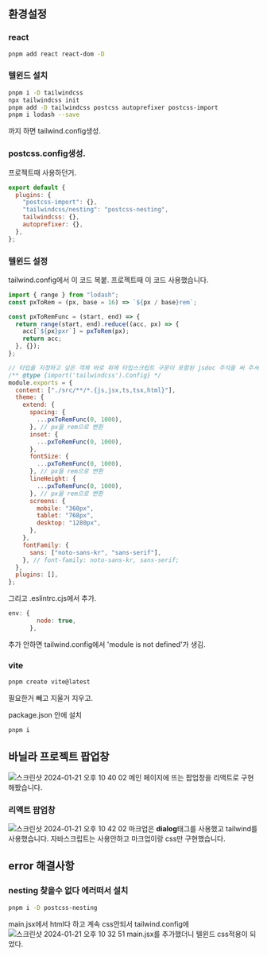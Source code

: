 ## 환경설정

### react
```bash
pnpm add react react-dom -D
```

### 텔윈드 설치
```bash
pnpm i -D tailwindcss
npx tailwindcss init
pnpm add -D tailwindcss postcss autoprefixer postcss-import
pnpm i lodash --save
```
까지 하면 tailwind.config생성.

### postcss.config생성.
프로젝트때 사용하던거.
```js
export default {
  plugins: {
    "postcss-import": {},
    "tailwindcss/nesting": "postcss-nesting",
    tailwindcss: {},
    autoprefixer: {},
  },
};
```

### 텔윈드 설정
tailwind.config에서 이 코드 복붙.
프로젝트때 이 코드 사용했습니다.

```js
import { range } from "lodash";
const pxToRem = (px, base = 16) => `${px / base}rem`;

const pxToRemFunc = (start, end) => {
  return range(start, end).reduce((acc, px) => {
    acc[`${px}pxr`] = pxToRem(px);
    return acc;
  }, {});
};

// 타입을 지정하고 싶은 객체 바로 위에 타입스크립트 구문이 포함된 jsdoc 주석을 써 주셔야 타입스크립트의 지원을 받을 수 있습니다,
/** @type {import('tailwindcss').Config} */
module.exports = {
  content: ["./src/**/*.{js,jsx,ts,tsx,html}"],
  theme: {
    extend: {
      spacing: {
        ...pxToRemFunc(0, 1000),
      }, // px을 rem으로 변환
      inset: {
        ...pxToRemFunc(0, 1000),
      },
      fontSize: {
        ...pxToRemFunc(0, 1000),
      }, // px을 rem으로 변환
      lineHeight: {
        ...pxToRemFunc(0, 1000),
      }, // px을 rem으로 변환
      screens: {
        mobile: "360px",
        tablet: "768px",
        desktop: "1280px",
      },
    },
    fontFamily: {
      sans: ["noto-sans-kr", "sans-serif"],
    }, // font-family: noto-sans-kr, sans-serif;
  },
  plugins: [],
};

```
그리고 .eslintrc.cjs에서 추가.
```js
env: {
        node: true,
      },
```
추가 안하면 tailwind.config에서
'module is not defined'가 생김.


### vite
```bash
pnpm create vite@latest
```
필요한거 빼고 지울거 지우고.

package.json 안에 설치
```bash
pnpm i
```

## 바닐라 프로젝트 팝업창
![스크린샷 2024-01-21 오후 10 40 02](https://github.com/junghyunlee0922/react-homework/assets/148926098/ac6cc9e1-bfef-4093-8616-65158a3dfaeb)
메인 페이지에 뜨는 팝업창을 리액트로 구현해봤습니다.

### 리액트 팝업창
![스크린샷 2024-01-21 오후 10 42 02](https://github.com/junghyunlee0922/react-homework/assets/148926098/87b881f6-4880-4c75-abfe-384d6c2ca545)
마크업은 <b>dialog</b>태그를 사용했고
tailwind를 사용했습니다.
자바스크립트는 사용안하고 마크업이랑 css만 구현했습니다.


## error 해결사항

### nesting 찾을수 없다 에러떠서 설치

```bash
pnpm i -D postcss-nesting
```

main.jsx에서 html다 하고
계속 css안되서 tailwind.config에
![스크린샷 2024-01-21 오후 10 32 51](https://github.com/junghyunlee0922/react-homework/assets/148926098/6175fc42-f7a1-4896-bde9-5ff2b38ddd2d)
main.jsx를 추가했더니 텔윈드 css적용이 되었다.